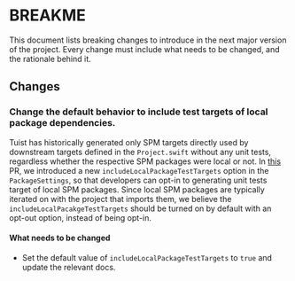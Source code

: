 # BREAKME

This document lists breaking changes to introduce in the next major version of the project. Every change must include what needs to be changed, and the rationale behind it.

## Changes

### Change the default behavior to include test targets of local package dependencies. 

Tuist has historically generated only SPM targets directly used by downstream targets defined in the `Project.swift` without any unit tests, regardless whether the respective SPM packages were local or not. In [this](https://github.com/tuist/tuist/pull/6436) PR, we introduced a new `includeLocalPackageTestTargets` option in the `PackageSettings`, so that developers can opt-in to generating unit tests target of local SPM packages. Since local SPM packages are typically iterated on with the project that imports them, we believe the `includeLocalPacakgeTestTargets` should be turned on by default with an opt-out option, instead of being opt-in.

#### What needs to be changed
- Set the default value of `includeLocalPackageTestTargets` to `true` and update the relevant docs.
